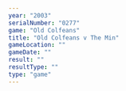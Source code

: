 ```yaml
---
year: "2003"
serialNumber: "0277" 
game: "Old Colfeans"
title: "Old Colfeans v The Min"
gameLocation: ""
gameDate: ""
result: ""
resultType: ""
type: "game"
---
```

